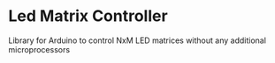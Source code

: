 # Led Matrix Controller
Library for Arduino to control NxM LED matrices without any additional microprocessors
